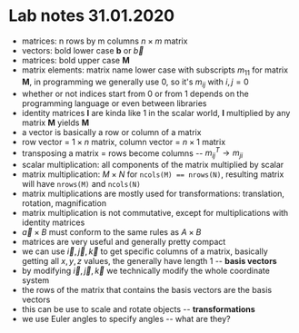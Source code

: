 # Lab notes 31.01.2020

- matrices: n rows by m columns $n \times m$ matrix
- vectors: bold lower case __b__ or $\vec b$ 
- matrices: bold upper case __M__
- matrix elements: matrix name lower case with subscripts $m_{11}$ for matrix
__M__, in programming we generally use 0, so it's $m_{ij}$ with $i,j=0$
- whether or not indices start from 0 or from 1 depends on the programming
language or even between libraries
- identity matrices __I__ are kinda like 1 in the scalar world, __I__
multiplied by any matrix __M__ yields __M__
- a vector is basically a row or column of a matrix
- row vector = $1 \times n$ matrix, column vector = $n \times 1$ matrix
- transposing a matrix = rows become columns -- $m^T_{ij} \rightarrow m_{ji}$
- scalar multiplication: all components of the matrix multiplied by scalar
- matrix multiplication: $M \times N$ for `ncols(M) == nrows(N)`, resulting
matrix will have `nrows(M)` and `ncols(N)`
- matrix multiplications are mostly used for transformations: translation,
rotation, magnification
- matrix multiplication is not commutative, except for multiplications with
identity matrices
- $\vec a \times B$ must conform to the same rules as $A \times B$
- matrices are very useful and generally pretty compact
- we can use $\vec i, \vec j, \vec k$ to get specific columns of a matrix,
basically getting all $x,y,z$ values, the generally have length 1 -- __basis
vectors__
- by modifying $\vec i, \vec j, \vec k$ we technically modify the whole
coordinate system
- the rows of the matrix that contains the basis vectors are the basis vectors
- this can be use to scale and rotate objects -- __transformations__
- we use Euler angles to specify angles -- what are they?
